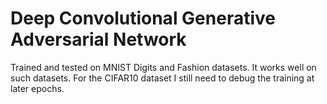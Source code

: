 # Deep Convolutional Generative Adversarial Network

Trained and tested on MNIST Digits and Fashion datasets. It works well on such datasets. 
For the CIFAR10 dataset I still need to debug the training at later epochs. 
